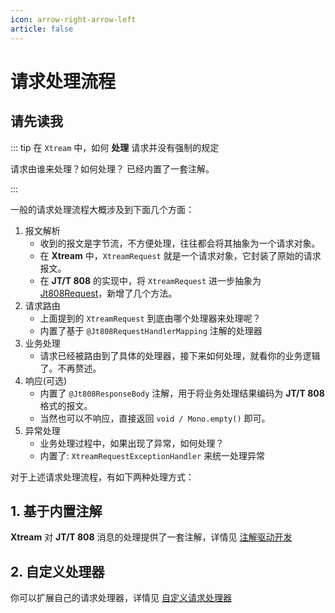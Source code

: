 ```yaml
---
icon: arrow-right-arrow-left
article: false
---
```


# 请求处理流程

## 请先读我

::: tip 在 `Xtream` 中，如何 **处理** 请求并没有强制的规定

请求由谁来处理？如何处理？ 已经内置了一套注解。

:::

一般的请求处理流程大概涉及到下面几个方面：

1. 报文解析
    - 收到的报文是字节流，不方便处理，往往都会将其抽象为一个请求对象。
    - 在 **Xtream** 中，`XtreamRequest` 就是一个请求对象，它封装了原始的请求报文。
    - 在 **JT/T 808** 的实现中，将 `XtreamRequest` 进一步抽象为 [Jt808Request](./terminology.md#jt808request)，新增了几个方法。
2. 请求路由
    - 上面提到的 `XtreamRequest` 到底由哪个处理器来处理呢？
    - 内置了基于 `@Jt808RequestHandlerMapping` 注解的处理器
3. 业务处理
    - 请求已经被路由到了具体的处理器，接下来如何处理，就看你的业务逻辑了。不再赘述。
4. 响应(可选)
    - 内置了 `@Jt808ResponseBody` 注解，用于将业务处理结果编码为 **JT/T 808** 格式的报文。
    - 当然也可以不响应，直接返回 `void / Mono.empty()` 即可。
5. 异常处理
    - 业务处理过程中，如果出现了异常，如何处理？
    - 内置了: `XtreamRequestExceptionHandler` 来统一处理异常

对于上述请求处理流程，有如下两种处理方式：

## 1. 基于内置注解

**Xtream** 对 **JT/T 808** 消息的处理提供了一套注解，详情见 [注解驱动开发](../annotation-driven/overview.md)

## 2. 自定义处理器

你可以扩展自己的请求处理器，详情见 [自定义请求处理器](../customization/request-handler.md)
